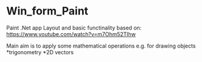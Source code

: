 # Win_form_Paint
 Paint .Net app
 Layout and basic functinality based on: https://www.youtube.com/watch?v=m7Ohm52TIhw

 Main aim is to apply some mathematical operations e.g. for drawing objects
 *trigonometry
 *2D vectors